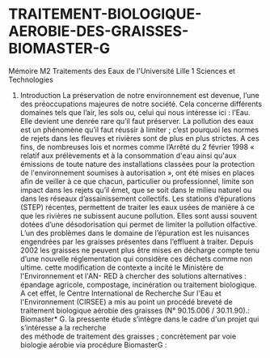 # TRAITEMENT-BIOLOGIQUE-AEROBIE-DES-GRAISSES-BIOMASTER-G
Mémoire M2 Traitements des Eaux de l'Université Lille 1 Sciences et Technologies  
1. Introduction
        La préservation de notre environnement est devenue, l’une des préoccupations 
majeures de notre société. Cela concerne différents domaines tels que l’air, les sols 
ou, celui qui nous intéresse ici : l’Eau. Elle devient une denrée rare qu’il faut 
préserver. La pollution des eaux est un phénomène qu’il faut réussir à limiter ; c’est 
pourquoi les normes de rejets dans les fleuves et rivières sont de plus en plus strictes. 
A ces fins, de nombreuses lois et normes comme l’Arrêté du 2 février 1998 « relatif 
aux prélèvements et à la consommation d'eau ainsi qu'aux émissions de toute nature 
des installations classées pour la protection de l'environnement soumises à 
autorisation », ont été mises en places afin de veiller à ce que chacun, particulier ou 
professionnel, limite son impact dans les rejets qu’il émet, que se soit dans le milieu 
naturel ou dans les réseaux d’assainissement collectifs.
        Les stations d’épurations (STEP) récentes, permettent de traiter les eaux usées 
de manière à ce que les rivières ne subissent aucune pollution. Elles sont aussi 
souvent dotées d’une désodorisation qui permet de limiter la pollution olfactive. L’un 
des problèmes dans le domaine de l’épuration est les nuisances engendrées par les 
graisses présentes dans l’effluent à traiter. Depuis 2002 les graisses ne peuvent plus 
être mises en décharge compte tenu d’une nouvelle réglementation qui considère ces 
déchets comme non ultime. cette modification de contexte a incité le Ministère de 
l'Environnement et l'AN- RED à chercher des solutions alternatives : épandage 
agricole, compostage, incinération ou traitement biologique. A cet effet, le Centre 
International de Recherche Sur l'Eau et l'Environnement (CIRSEE) a mis au point un 
procédé breveté de traitement biologique aérobie des graisses (N° 90.15.006 / 
30.11.90).: Biomaster* G.
 la pressente  étude s’intègre dans le cadre d'un projet qui s’intéresse a la recherche  
des méthode de traitement des graisses ; concrètement par voie biologie aérobie via 
procédure BiomasterG :
